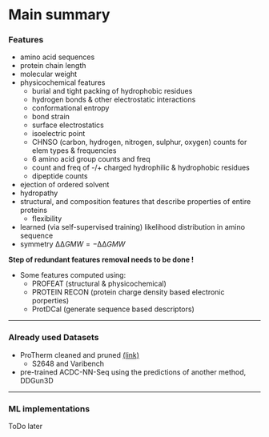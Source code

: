 # Main summary

### Features

- amino acid sequences
- protein chain length
- molecular weight
- physicochemical features
    - burial and tight packing of hydrophobic residues
    - hydrogen bonds & other electrostatic interactions
    - conformational entropy
    - bond strain
    - surface electrostatics
    - isoelectric point
    - CHNSO (carbon, hydrogen, nitrogen, sulphur, oxygen) counts for elem types & frequencies
    - 6 amino acid group counts and freq
    - count and freq of -/+ charged hydrophilic & hydrophobic residues
    - dipeptide counts
- ejection of ordered solvent
- hydropathy
- structural, and composition features that describe properties of entire proteins
    - flexibility
- learned (via self-supervised training) likelihood distribution in amino sequence
- symmetry $∆∆GMW = −∆∆GMW$

**Step of redundant features removal needs to be done !**

- Some features computed using:
    - PROFEAT (structural & physicochemical)
    - PROTEIN RECON (protein charge density based electronic porperties)
    - ProtDCal (generate sequence based descriptors)

---

### Already used Datasets

- ProTherm cleaned and pruned [(link)](http://structure.bmc.lu.se/VariBench/stability.php)
    - S2648 and Varibench
- pre-trained ACDC-NN-Seq using the predictions of another method, DDGun3D

---

### ML implementations

ToDo later